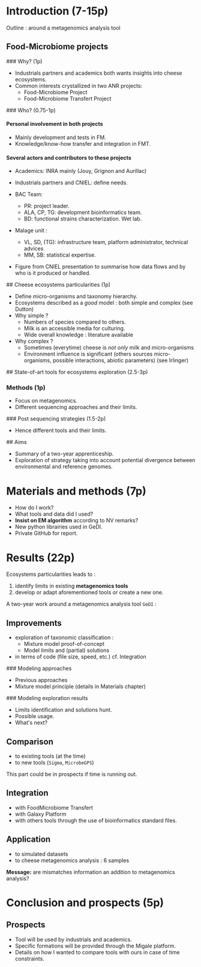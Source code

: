 # Introduction (7-15p)

Outline : around a metagenomics analysis tool

## Food-Microbiome projects 

### Why? (1p)

* Industrials partners and academics both wants insights into cheese ecosystems.
* Common interests crystallized in two ANR projects:
	+ Food-Microbiome Project
	+ Food-Microbiome Transfert Project

### Who? (0.75-1p)

#### Personal involvement in both projects

* Mainly development and tests in FM.
* Knowledge/know-how transfer and integration in FMT.

#### Several actors and contributors to these projects

* Academics: INRA mainly (Jouy, Grignon and Aurillac)
* Industrials partners and CNIEL: define needs.

* BAC Team: 
	+ PR: project leader.
	+ ALA, CP, TG: development bioinformatics team.
	+ BD: functional strains characterization. Wet lab.
* MaIage unit :
	+ VL, SD, (TG): infrastructure team, platform administrator, technical advices
	+ MM, SB: statistical expertise.

* Figure from CNIEL presentation to summarise how data flows and by who is it produced or handled.

## Cheese ecosystems particularities (1p)

* Define micro-organisms and taxonomy hierarchy.
* Ecosystems described as a _good_ model : both simple and complex (see Dutton)
* Why simple ? 
	+ Numbers of species compared to others. 
	+ Milk is an accessible media for culturing.
	+ Wide overall knowledge : literature available 
* Why complex ? 
	+ Sometimes (everytime) cheese is _not only_ milk and micro-organisms
	+ Environment influence is significant (others sources micro-organisms, possible interactions, abiotic parameters) (see Irlinger)

## State-of-art tools for ecosystems exploration (2.5-3p)

### Methods (1p)

* Focus on metagenomics.
* Different sequencing approaches and their limits.

### Post sequencing strategies (1.5-2p)

* Hence different tools and their limits.

## Aims

* Summary of a two-year apprenticeship.
* Exploration of strategy taking into account potential divergence between environmental and reference genomes.
 

# Materials and methods (7p)

* How do I work?
* What tools and data did I used?
* **Insist on EM algorithm** according to NV remarks?
* New python librairies used in GeDI.
* Private GitHub for report.


# Results (22p)

Ecosystems particularities leads to :

1. identify limits in existing **metagenomics tools**
2. develop or adapt aforementioned tools or create a new one.


A two-year work around a metagenomics analysis tool `GeDI` :

## Improvements

* exploration of taxonomic classification :
	+ Mixture model proof-of-concept
	+ Model limits and (partial) solutions
* in terms of code (file size, speed, etc.) cf. Integration

### Modeling approaches

* Previous approaches
* Mixture model principle (details in Materials chapter)

### Modeling exploration results

* Limits identification and solutions hunt.
* Possible usage.
* What's next?

## Comparison

* to existing tools (at the time)
* to new tools (`Sigma`, `MicrobeGPS`)

This part could be in prospects if time is running out.

## Integration

* with FoodMicrobiome Transfert
* with Galaxy Platform
* with others tools through the use of bioinformatics standard files.

## Application

* to simulated datasets
* to cheese metagenomics analysis : 6 samples

**Message:** are mismatches information an addition to metagenomics analysis?


# Conclusion and prospects (5p)

## Prospects

* Tool will be used by industrials and academics.
* Specific formations will be provided through the Migale platform.
* Details on how I wanted to compare tools with ours in case of time constraints.

